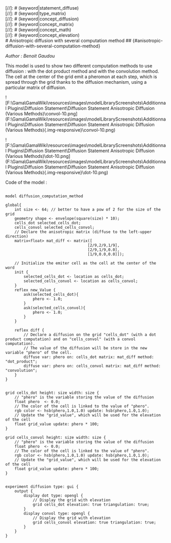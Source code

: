 [//]: # (keyword|operator_hsb)
<div class='gama-keyword-style' id ='98_0_324_operator-hsb'></div>
[//]: # (keyword|statement_diffuse)
<div class='gama-keyword-style' id ='98_1_580_statement-diffuse'></div>
[//]: # (keyword|type_matrix)
<div class='gama-keyword-style' id ='98_2_1556_type-matrix'></div>
[//]: # (keyword|concept_diffusion)
<div class='gama-keyword-style' id ='98_3_1602_concept-diffusion'></div>
[//]: # (keyword|concept_matrix)
<div class='gama-keyword-style' id ='98_4_70_concept-matrix'></div>
[//]: # (keyword|concept_math)
<div class='gama-keyword-style' id ='98_5_69_concept-math'></div>
[//]: # (keyword|concept_elevation)
<div class='gama-keyword-style' id ='98_6_1603_concept-elevation'></div>
# Anisotropic diffusion with several computation method ## {#anisotropic-diffusion-with-several-computation-method}


_Author : Benoit Gaudou_

This model is used to show two different computation methods to use diffusion : with the dot product method and with the convolution method. The cell at the center of the grid emit a pheromon at each step, which is spread through the grid thanks to the diffusion mechanism, using a particular matrix of diffusion. 


![F:\Gama\GamaWiki\resources\images\modelLibraryScreenshots\Additionnal Plugins\Diffusion Statement\Diffusion Statement Anisotropic Diffusion (Various Methods)\convol-10.png](F:\Gama\GamaWiki\resources\images\modelLibraryScreenshots\Additionnal Plugins\Diffusion Statement\Diffusion Statement Anisotropic Diffusion (Various Methods){.img-responsive}\convol-10.png)

![F:\Gama\GamaWiki\resources\images\modelLibraryScreenshots\Additionnal Plugins\Diffusion Statement\Diffusion Statement Anisotropic Diffusion (Various Methods)\dot-10.png](F:\Gama\GamaWiki\resources\images\modelLibraryScreenshots\Additionnal Plugins\Diffusion Statement\Diffusion Statement Anisotropic Diffusion (Various Methods){.img-responsive}\dot-10.png)

Code of the model : 

```

model diffusion_computation_method

global{
	int size <- 64; // better to have a pow of 2 for the size of the grid
  	geometry shape <- envelope(square(size) * 10);
  	cells_dot selected_cells_dot;
  	cells_convol selected_cells_convol;
  	// Declare the anisotropic matrix (diffuse to the left-upper direction)
  	matrix<float> mat_diff <- matrix([
									[2/9,2/9,1/9],
									[2/9,1/9,0.0],
									[1/9,0.0,0.0]]);

	// Initialize the emiter cell as the cell at the center of the word
	init {
		selected_cells_dot <- location as cells_dot;
  		selected_cells_convol <- location as cells_convol;
	}
	reflex new_Value {
		ask(selected_cells_dot){
			phero <- 1.0;
		}
		ask(selected_cells_convol){
			phero <- 1.0;
		}		
	}

	reflex diff {
		// Declare a diffusion on the grid "cells_dot" (with a dot product computation) and on "cells_convol" (with a convol computation). 
		// The value of the diffusion will be store in the new variable "phero" of the cell.
		diffuse var: phero on: cells_dot matrix: mat_diff method: "dot_product";	
		diffuse var: phero on: cells_convol matrix: mat_diff method: "convolution";			
	}
}


grid cells_dot height: size width: size {
	// "phero" is the variable storing the value of the diffusion
	float phero  <- 0.0;
	// The color of the cell is linked to the value of "phero".
	rgb color <- hsb(phero,1.0,1.0) update: hsb(phero,1.0,1.0);
	// Update the "grid_value", which will be used for the elevation of the cell
	float grid_value update: phero * 100;
} 

grid cells_convol height: size width: size {
	// "phero" is the variable storing the value of the diffusion
	float phero  <- 0.0;
	// The color of the cell is linked to the value of "phero".
	rgb color <- hsb(phero,1.0,1.0) update: hsb(phero,1.0,1.0);
	// Update the "grid_value", which will be used for the elevation of the cell
	float grid_value update: phero * 100;
} 


experiment diffusion type: gui {
	output {
		display dot type: opengl {
			// Display the grid with elevation
			grid cells_dot elevation: true triangulation: true;
		}
		display convol type: opengl {
			// Display the grid with elevation
			grid cells_convol elevation: true triangulation: true;
		}
	}
}
```